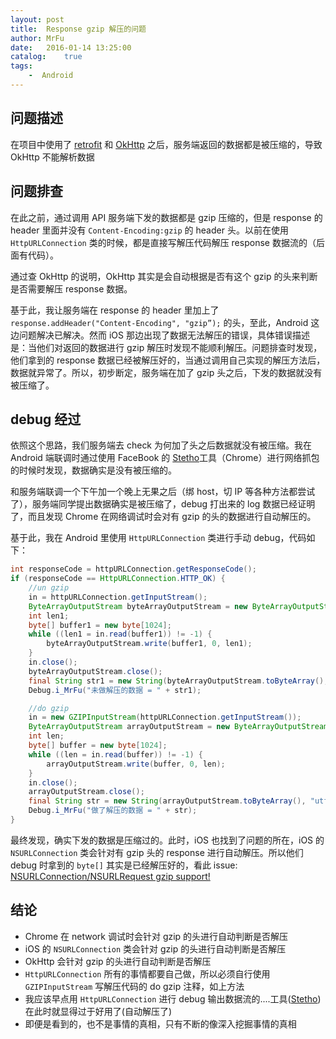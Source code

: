 ```yaml
---
layout: post
title:  Response gzip 解压的问题
author: MrFu
date:   2016-01-14 13:25:00
catalog:    true
tags:
    -  Android
---
```



## 问题描述

在项目中使用了 [retrofit](http://square.github.io/retrofit/) 和 [OkHttp](http://square.github.io/okhttp/) 之后，服务端返回的数据都是被压缩的，导致 OkHttp 不能解析数据

## 问题排查

在此之前，通过调用 API 服务端下发的数据都是 gzip 压缩的，但是 response 的 header 里面并没有 `Content-Encoding:gzip` 的 header 头。以前在使用 `HttpURLConnection` 类的时候，都是直接写解压代码解压 response 数据流的（后面有代码）。

通过查 OkHttp 的说明，OkHttp 其实是会自动根据是否有这个 gzip 的头来判断是否需要解压 response 数据。

基于此，我让服务端在 response 的 header 里加上了 `response.addHeader("Content-Encoding", "gzip”);` 的头，至此，Android 这边问题解决已解决。然而 iOS 那边出现了数据无法解压的错误，具体错误描述是：当他们对返回的数据进行 gzip 解压时发现不能顺利解压。问题排查时发现，他们拿到的 response 数据已经被解压好的，当通过调用自己实现的解压方法后，数据就异常了。所以，初步断定，服务端在加了 gzip 头之后，下发的数据就没有被压缩了。

## debug 经过

依照这个思路，我们服务端去 check 为何加了头之后数据就没有被压缩。我在 Android 端联调时通过使用 FaceBook 的 [Stetho](http://facebook.github.io/stetho/)工具（Chrome）进行网络抓包的时候时发现，数据确实是没有被压缩的。

和服务端联调一个下午加一个晚上无果之后（绑 host，切 IP 等各种方法都尝试了），服务端同学提出数据确实是被压缩了，debug 打出来的 log 数据已经证明了，而且发现 Chrome 在网络调试时会对有 gzip 的头的数据进行自动解压的。

基于此，我在 Android 里使用 `HttpURLConnection` 类进行手动 debug，代码如下：

```java
int responseCode = httpURLConnection.getResponseCode();
if (responseCode == HttpURLConnection.HTTP_OK) {
    //un gzip
    in = httpURLConnection.getInputStream();
    ByteArrayOutputStream byteArrayOutputStream = new ByteArrayOutputStream();
    int len1;
    byte[] buffer1 = new byte[1024];
    while ((len1 = in.read(buffer1)) != -1) {
        byteArrayOutputStream.write(buffer1, 0, len1);
    }
    in.close();
    byteArrayOutputStream.close();
    final String str1 = new String(byteArrayOutputStream.toByteArray(), "utf-8");
    Debug.i_MrFu("未做解压的数据 = " + str1);

```

```java
    //do gzip
    in = new GZIPInputStream(httpURLConnection.getInputStream());
    ByteArrayOutputStream arrayOutputStream = new ByteArrayOutputStream();
    int len;
    byte[] buffer = new byte[1024];
    while ((len = in.read(buffer)) != -1) {
        arrayOutputStream.write(buffer, 0, len);
    }
    in.close();
    arrayOutputStream.close();
    final String str = new String(arrayOutputStream.toByteArray(), "utf-8");
    Debug.i_MrFu("做了解压的数据 = " + str);
}
```

最终发现，确实下发的数据是压缩过的。此时，iOS 也找到了问题的所在，iOS 的 `NSURLConnection` 类会针对有 gzip 头的 response 进行自动解压。所以他们 debug 时拿到的 `byte[]` 其实是已经解压好的，看此 issue: [NSURLConnection/NSURLRequest gzip support!](http://stackoverflow.com/questions/2682483/nsurlconnection-nsurlrequest-gzip-support)

## 结论

* Chrome 在 network 调试时会针对 gzip 的头进行自动判断是否解压
* iOS 的 `NSURLConnection` 类会针对 gzip 的头进行自动判断是否解压
* OkHttp 会针对 gzip 的头进行自动判断是否解压
* `HttpURLConnection` 所有的事情都要自己做，所以必须自行使用 `GZIPInputStream` 写解压代码的 do gzip 注释，如上方法
* 我应该早点用 `HttpURLConnection` 进行 debug 输出数据流的....工具([Stetho](http://facebook.github.io/stetho/))在此时就显得过于好用了(自动解压了)
* 即便是看到的，也不是事情的真相，只有不断的像深入挖掘事情的真相